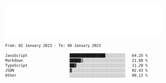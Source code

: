 [![](./hello.svg)](https://blog.yrobot.top?ref=github-yrobot)

<!--START_SECTION:waka-->

```text
From: 01 January 2023 - To: 08 January 2023

JavaScript                   ████████████████░░░░░░░░░   64.25 %
Markdown                     █████▒░░░░░░░░░░░░░░░░░░░   21.88 %
TypeScript                   ██▓░░░░░░░░░░░░░░░░░░░░░░   11.20 %
JSON                         ▓░░░░░░░░░░░░░░░░░░░░░░░░   02.43 %
Other                        ░░░░░░░░░░░░░░░░░░░░░░░░░   00.12 %
```

<!--END_SECTION:waka-->
